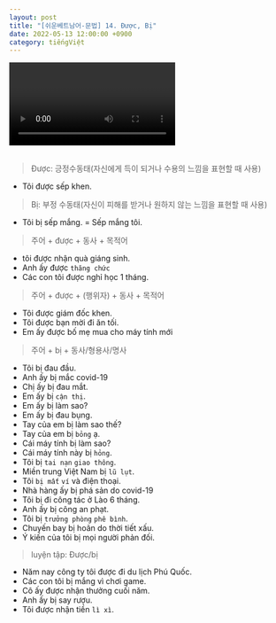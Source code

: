 ```yaml
---
layout: post
title: "[쉬운베트남어-문법] 14. Được, Bị"
date: 2022-05-13 12:00:00 +0900
category: tiếngViệt
---
```


<div class="video-container">
    <video id="player" class="video-js vjs-default-skin vjs-big-play-centered" data-json="/public/json/쉬운베트남어-문법14과.json"></video>
</div>

<br>

> Được: 긍정수동태(자신에게 득이 되거나 수용의 느낌을 표현할 때 사용)
- Tôi được sếp khen.


> Bị: 부정 수동태(자신이 피해를 받거나 원하지 않는 느낌을 표현할 때 사용)
- Tôi bị sếp mắng. = Sếp mắng tôi.

> 주어 + được + 동사 + 목적어
- tôi được nhận quà giáng sinh.
- Anh ấy được ``thăng chức``
- Các con tôi được nghỉ học 1 tháng.

> 주어 + được + (행위자) + 동사 + 목적어
- Tôi được giám đốc khen.
- Tôi được bạn mời đi ăn tối.
- Em ấy được bố mẹ mua cho máy tính mới

> 주어 + bị + 동사/형용사/명사
- Tôi bị đau đầu.
- Anh ấy bị mắc covid-19
- Chị ấy bị đau mắt.
- Em ấy bị ``cận thị``.
- Em ấy bị làm sao?
- Em ấy bị đau bụng.
- Tay của em bị làm sao thế?
- Tay của em bị ``bỏng`` ạ.
- Cái máy tính bị làm sao?
- Cái máy tính này bị ``hỏng``.
- Tôi bị ``tai nạn`` ``giao thông``.
- Miền trung Việt Nam bị ``lũ lụt``.
- Tôi ``bị mất`` ``ví`` và điện thoại.
- Nhà hàng ấy bị phá sản do covid-19
- Tôi bị đi công tác ở Lào 6 tháng.
- Anh ấy bị công an phạt.
- Tôi bị ``trưởng phòng`` ``phê bình``.
- Chuyến bay bị hoãn do thời tiết xấu.
- Ý kiến của tôi bị mọi người phản đối.

> luyện tập: Được/bị
- Năm nay công ty tôi được đi du lịch Phú Quốc.
- Các con tôi bị mắng vì chơi game.
- Cô ấy được nhận thưởng cuối năm.
- Anh ấy bị say rượu.
- Tôi được nhận tiền ``lì xì``.